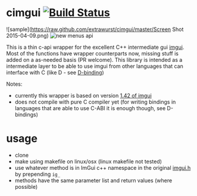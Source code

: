 # cimgui [![Build Status](https://travis-ci.org/Extrawurst/cimgui.svg)](https://travis-ci.org/Extrawurst/cimgui)

![sample](https://raw.github.com/extrawurst/cimgui/master/Screen Shot 2015-04-09.png)
![new menus api](https://raw.github.com/extrawurst/cimgui/master/menus-api.gif)

This is a thin c-api wrapper for the excellent C++ intermediate gui [imgui](https://github.com/ocornut/imgui).
Most of the functions have wrapper counterparts now, missing stuff is added on a as-needed basis (PR welcome).
This library is intended as a intermediate layer to be able to use imgui from other languages that can interface with C (like D - see [D-binding](https://github.com/Extrawurst/DerelictImgui))

Notes:
* currently this wrapper is based on version [1.42 of imgui](https://github.com/ocornut/imgui/releases/tag/v1.42)
* does not compile with pure C compiler yet (for writing bindings in languages that are able to use C-ABI it is enough though, see D-bindings)

# usage

* clone
* make using makefile on linux/osx (linux makefile not tested)
* use whatever method is in ImGui c++ namespace in the original [imgui.h](https://github.com/ocornut/imgui/blob/master/imgui.h) by prepending `ig_`
* methods have the same parameter list and return values (where possible)
